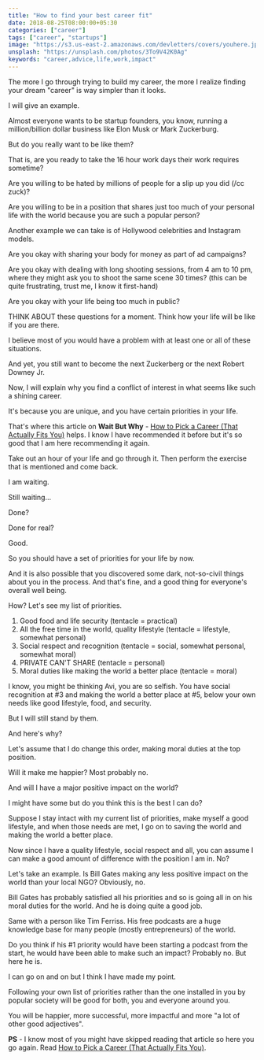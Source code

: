 ```yaml
---
title: "How to find your best career fit"
date: 2018-08-25T08:00:00+05:30
categories: ["career"]
tags: ["career", "startups"]
image: "https://s3.us-east-2.amazonaws.com/devletters/covers/youhere.jpeg"
unsplash: "https://unsplash.com/photos/3To9V42K0Ag"
keywords: "career,advice,life,work,impact"
---
```


The more I go through trying to build my career, the more I realize finding your dream "career" is way simpler than it looks.

I will give an example.

Almost everyone wants to be startup founders, you know, running a million/billion dollar business like Elon Musk or Mark Zuckerburg.

But do you really want to be like them?

That is, are you ready to take the 16 hour work days their work requires sometime?

Are you willing to be hated by millions of people for a slip up you did (/cc zuck)?

Are you willing to be in a position that shares just too much of your personal life with the world because you are such a popular person?

Another example we can take is of Hollywood celebrities and Instagram models.

Are you okay with sharing your body for money as part of ad campaigns?

Are you okay with dealing with long shooting sessions, from 4 am to 10 pm, where they might ask you to shoot the same scene 30 times? (this can be quite frustrating, trust me, I know it first-hand)

Are you okay with your life being too much in public?

THINK ABOUT these questions for a moment. Think how your life will be like if you are there. 

I believe most of you would have a problem with at least one or all of these situations. 

And yet, you still want to become the next Zuckerberg or the next Robert Downey Jr.

Now, I will explain why you find a conflict of interest in what seems like such a shining career. 

It's because you are unique, and you have certain priorities in your life.

That's where this article on **Wait But Why** - [How to Pick a Career (That Actually Fits You)](https://waitbutwhy.com/2018/04/picking-career.html) helps. I know I have recommended it before but it's so good that I am here recommending it again.

Take out an hour of your life and go through it. Then perform the exercise that is mentioned and come back.

I am waiting.

Still waiting...

Done?

Done for real?

Good.

So you should have a set of priorities for your life by now.

And it is also possible that you discovered some dark, not-so-civil things about you in the process. And that's fine, and a good thing for everyone's overall well being.

How? Let's see my list of priorities.

1. Good food and life security (tentacle = practical)
2. All the free time in the world, quality lifestyle (tentacle = lifestyle, somewhat personal)
3. Social respect and recognition (tentacle = social, somewhat personal, somewhat moral)
4. PRIVATE CAN'T SHARE (tentacle = personal)
5. Moral duties like making the world a better place (tentacle = moral)

I know, you might be thinking Avi, you are so selfish. You have social recognition at #3 and making the world a better place at #5, below your own needs like good lifestyle, food, and security.

But I will still stand by them.

And here's why?

Let's assume that I do change this order, making moral duties at the top position.

Will it make me happier? Most probably no.

And will I have a major positive impact on the world?

I might have some but do you think this is the best I can do?

Suppose I stay intact with my current list of priorities, make myself a good lifestyle, and when those needs are met, I go on to saving the world and making the world a better place.

Now since I have a quality lifestyle, social respect and all, you can assume I can make a good amount of difference with the position I am in. No?

Let's take an example. Is Bill Gates making any less positive impact on the world than your local NGO? Obviously, no. 

Bill Gates has probably satisfied all his priorities and so is going all in on his moral duties for the world. And he is doing quite a good job.

Same with a person like Tim Ferriss. His free podcasts are a huge knowledge base for many people (mostly entrepreneurs) of the world.

Do you think if his #1 priority would have been starting a podcast from the start, he would have been able to make such an impact? Probably no. But here he is.

I can go on and on but I think I have made my point.

Following your own list of priorities rather than the one installed in you by popular society will be good for both, you and everyone around you.

You will be happier, more successful, more impactful and more "a lot of other good adjectives".

**PS** - I know most of you might have skipped reading that article so here you go again. Read [How to Pick a Career (That Actually Fits You)](https://waitbutwhy.com/2018/04/picking-career.html).

